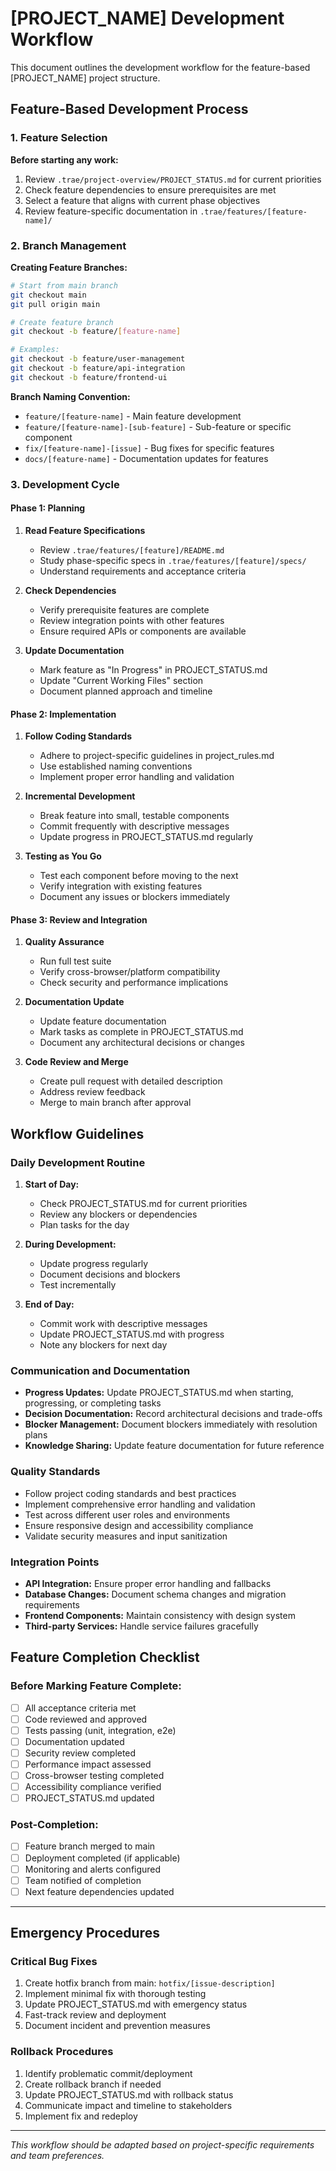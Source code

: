 # [PROJECT_NAME] Development Workflow

This document outlines the development workflow for the feature-based [PROJECT_NAME] project structure.

## Feature-Based Development Process

### 1. Feature Selection

**Before starting any work:**
1. Review `.trae/project-overview/PROJECT_STATUS.md` for current priorities
2. Check feature dependencies to ensure prerequisites are met
3. Select a feature that aligns with current phase objectives
4. Review feature-specific documentation in `.trae/features/[feature-name]/`

### 2. Branch Management

**Creating Feature Branches:**
```bash
# Start from main branch
git checkout main
git pull origin main

# Create feature branch
git checkout -b feature/[feature-name]

# Examples:
git checkout -b feature/user-management
git checkout -b feature/api-integration
git checkout -b feature/frontend-ui
```

**Branch Naming Convention:**
- `feature/[feature-name]` - Main feature development
- `feature/[feature-name]-[sub-feature]` - Sub-feature or specific component
- `fix/[feature-name]-[issue]` - Bug fixes for specific features
- `docs/[feature-name]` - Documentation updates for features

### 3. Development Cycle

#### Phase 1: Planning
1. **Read Feature Specifications**
   - Review `.trae/features/[feature]/README.md`
   - Study phase-specific specs in `.trae/features/[feature]/specs/`
   - Understand requirements and acceptance criteria

2. **Check Dependencies**
   - Verify prerequisite features are complete
   - Review integration points with other features
   - Ensure required APIs or components are available

3. **Update Documentation**
   - Mark feature as "In Progress" in PROJECT_STATUS.md
   - Update "Current Working Files" section
   - Document planned approach and timeline

#### Phase 2: Implementation
1. **Follow Coding Standards**
   - Adhere to project-specific guidelines in project_rules.md
   - Use established naming conventions
   - Implement proper error handling and validation

2. **Incremental Development**
   - Break feature into small, testable components
   - Commit frequently with descriptive messages
   - Update progress in PROJECT_STATUS.md regularly

3. **Testing as You Go**
   - Test each component before moving to the next
   - Verify integration with existing features
   - Document any issues or blockers immediately

#### Phase 3: Review and Integration
1. **Quality Assurance**
   - Run full test suite
   - Verify cross-browser/platform compatibility
   - Check security and performance implications

2. **Documentation Update**
   - Update feature documentation
   - Mark tasks as complete in PROJECT_STATUS.md
   - Document any architectural decisions or changes

3. **Code Review and Merge**
   - Create pull request with detailed description
   - Address review feedback
   - Merge to main branch after approval

## Workflow Guidelines

### Daily Development Routine
1. **Start of Day:**
   - Check PROJECT_STATUS.md for current priorities
   - Review any blockers or dependencies
   - Plan tasks for the day

2. **During Development:**
   - Update progress regularly
   - Document decisions and blockers
   - Test incrementally

3. **End of Day:**
   - Commit work with descriptive messages
   - Update PROJECT_STATUS.md with progress
   - Note any blockers for next day

### Communication and Documentation
- **Progress Updates:** Update PROJECT_STATUS.md when starting, progressing, or completing tasks
- **Decision Documentation:** Record architectural decisions and trade-offs
- **Blocker Management:** Document blockers immediately with resolution plans
- **Knowledge Sharing:** Update feature documentation for future reference

### Quality Standards
- Follow project coding standards and best practices
- Implement comprehensive error handling and validation
- Test across different user roles and environments
- Ensure responsive design and accessibility compliance
- Validate security measures and input sanitization

### Integration Points
- **API Integration:** Ensure proper error handling and fallbacks
- **Database Changes:** Document schema changes and migration requirements
- **Frontend Components:** Maintain consistency with design system
- **Third-party Services:** Handle service failures gracefully

## Feature Completion Checklist

### Before Marking Feature Complete:
- [ ] All acceptance criteria met
- [ ] Code reviewed and approved
- [ ] Tests passing (unit, integration, e2e)
- [ ] Documentation updated
- [ ] Security review completed
- [ ] Performance impact assessed
- [ ] Cross-browser testing completed
- [ ] Accessibility compliance verified
- [ ] PROJECT_STATUS.md updated

### Post-Completion:
- [ ] Feature branch merged to main
- [ ] Deployment completed (if applicable)
- [ ] Monitoring and alerts configured
- [ ] Team notified of completion
- [ ] Next feature dependencies updated

---

## Emergency Procedures

### Critical Bug Fixes
1. Create hotfix branch from main: `hotfix/[issue-description]`
2. Implement minimal fix with thorough testing
3. Update PROJECT_STATUS.md with emergency status
4. Fast-track review and deployment
5. Document incident and prevention measures

### Rollback Procedures
1. Identify problematic commit/deployment
2. Create rollback branch if needed
3. Update PROJECT_STATUS.md with rollback status
4. Communicate impact and timeline to stakeholders
5. Implement fix and redeploy

---

*This workflow should be adapted based on project-specific requirements and team preferences.*